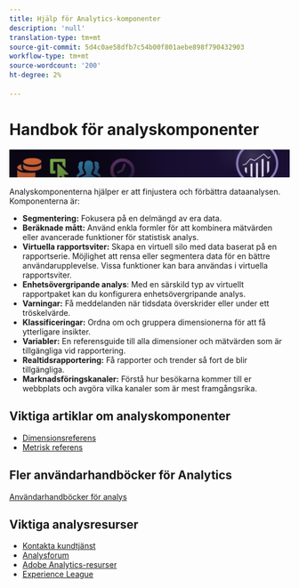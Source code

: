 ```yaml
---
title: Hjälp för Analytics-komponenter
description: 'null'
translation-type: tm+mt
source-git-commit: 5d4c0ae58dfb7c54b00f801aebe898f790432903
workflow-type: tm+mt
source-wordcount: '200'
ht-degree: 2%

---
```



# Handbok för analyskomponenter

![Banderoll](../../assets/doc_banner_components.png)

Analyskomponenterna hjälper er att finjustera och förbättra dataanalysen. Komponenterna är:

* **Segmentering:** Fokusera på en delmängd av era data.
* **Beräknade mått:** Använd enkla formler för att kombinera mätvärden eller avancerade funktioner för statistisk analys.
* **Virtuella rapportsviter:** Skapa en virtuell silo med data baserat på en rapportserie. Möjlighet att rensa eller segmentera data för en bättre användarupplevelse. Vissa funktioner kan bara användas i virtuella rapportsviter.
* **Enhetsövergripande analys**: Med en särskild typ av virtuellt rapportpaket kan du konfigurera enhetsövergripande analys.
* **Varningar:** Få meddelanden när tidsdata överskrider eller under ett tröskelvärde.
* **Klassificeringar:** Ordna om och gruppera dimensionerna för att få ytterligare insikter.
* **Variabler:** En referensguide till alla dimensioner och mätvärden som är tillgängliga vid rapportering.
* **Realtidsrapportering:** Få rapporter och trender så fort de blir tillgängliga.
* **Marknadsföringskanaler:** Förstå hur besökarna kommer till er webbplats och avgöra vilka kanaler som är mest framgångsrika.

## Viktiga artiklar om analyskomponenter

* [Dimensionsreferens](c-variables/dimensionslist/reports-descriptions.md)
* [Metrisk referens](c-variables/c-metrics/metricslist.md)

## Fler användarhandböcker för Analytics

[Användarhandböcker för analys](/help/landing/home.md)

## Viktiga analysresurser

* [Kontakta kundtjänst](https://helpx.adobe.com/se/contact/enterprise-support.ec.html)
* [Analysforum](https://forums.adobe.com/community/experience-cloud/analytics-cloud/analytics)
* [Adobe Analytics-resurser](https://forums.adobe.com/message/10660755)
* [Experience League](https://landing.adobe.com/experience-league/)
